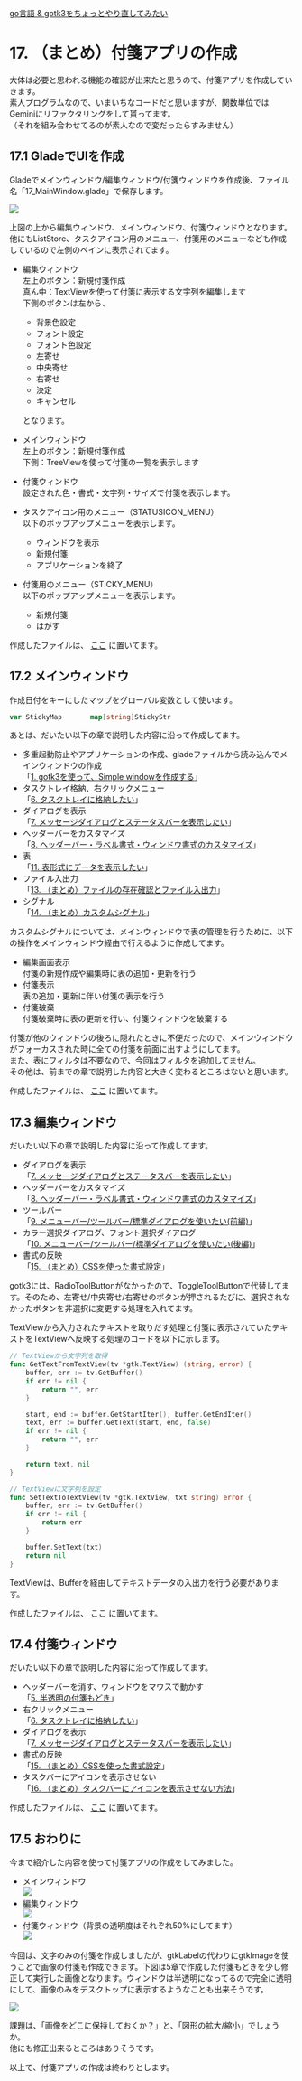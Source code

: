 [go言語 & gotk3をちょっとやり直してみたい](../../README.md#go%E8%A8%80%E8%AA%9Egotk3%E3%82%92%E3%81%A1%E3%82%87%E3%81%A3%E3%81%A8%E3%82%84%E3%82%8A%E7%9B%B4%E3%81%97%E3%81%A6%E3%81%BF%E3%81%9F%E3%81%84)  

# 17. （まとめ）付箋アプリの作成  

大体は必要と思われる機能の確認が出来たと思うので、付箋アプリを作成していきます。  
素人プログラムなので、いまいちなコードだと思いますが、関数単位ではGeminiにリファクタリングをして貰ってます。  
（それを組み合わせてるのが素人なので変だったらすみません）  

## 17.1 GladeでUIを作成  

Gladeでメインウィンドウ/編集ウィンドウ/付箋ウィンドウを作成後、ファイル名「17_MainWindow.glade」で保存します。  

![](image/glade.jpg)    

上図の上から編集ウィンドウ、メインウィンドウ、付箋ウィンドウとなります。他にもListStore、タスクアイコン用のメニュー、付箋用のメニューなども作成しているので左側のペインに表示されてます。  

- 編集ウィンドウ  
  左上のボタン：新規付箋作成  
  真ん中：TextViewを使って付箋に表示する文字列を編集します  
  下側のボタンは左から、  
  - 背景色設定  
  - フォント設定  
  - フォント色設定  
  - 左寄せ  
  - 中央寄せ  
  - 右寄せ  
  - 決定  
  - キャンセル  
  
  となります。  
- メインウィンドウ  
  左上のボタン：新規付箋作成  
  下側：TreeViewを使って付箋の一覧を表示します  
- 付箋ウィンドウ  
  設定された色・書式・文字列・サイズで付箋を表示します。  
- タスクアイコン用のメニュー（STATUSICON_MENU）  
  以下のポップアップメニューを表示します。  
  - ウィンドウを表示
  - 新規付箋  
  - アプリケーションを終了  
- 付箋用のメニュー（STICKY_MENU）  
  以下のポップアップメニューを表示します。  
  - 新規付箋  
  - はがす

作成したファイルは、
[ここ](glade/17_MainWindow.glade)
に置いてます。  

## 17.2 メインウィンドウ  

作成日付をキーにしたマップをグローバル変数として使います。  

```go
var StickyMap		map[string]StickyStr
```

あとは、だいたい以下の章で説明した内容に沿って作成してます。  

- 多重起動防止やアプリケーションの作成、gladeファイルから読み込んでメインウィンドウの作成  
  「[1. gotk3を使って、Simple windowを作成する](../01/README.md)」  
- タスクトレイ格納、右クリックメニュー  
  「[6. タスクトレイに格納したい](../06/README.md)」  
- ダイアログを表示  
  「[7. メッセージダイアログとステータスバーを表示したい](../07/README.md)」  
- ヘッダーバーをカスタマイズ  
  「[8. ヘッダーバー・ラベル書式・ウィンドウ書式のカスタマイズ](../08/README.md)」  
- 表  
  「[11. 表形式にデータを表示したい](../11/README.md)」  
- ファイル入出力  
  「[13. （まとめ）ファイルの存在確認とファイル入出力](../13/README.md)」  
- シグナル  
  「[14. （まとめ）カスタムシグナル](../14/README.md)」  

カスタムシグナルについては、メインウィンドウで表の管理を行うために、以下の操作をメインウィンドウ経由で行えるように作成してます。  

- 編集画面表示  
  付箋の新規作成や編集時に表の追加・更新を行う  
- 付箋表示  
  表の追加・更新に伴い付箋の表示を行う  
- 付箋破棄  
  付箋破棄時に表の更新を行い、付箋ウィンドウを破棄する  

付箋が他のウィンドウの後ろに隠れたときに不便だったので、メインウィンドウがフォーカスされた時に全ての付箋を前面に出すようにしてます。  
また、表にフィルタは不要なので、今回はフィルタを追加してません。  
その他は、前までの章で説明した内容と大きく変わるところはないと思います。  

作成したファイルは、
[ここ](17_MainWindow.go)
に置いてます。  

## 17.3 編集ウィンドウ  

だいたい以下の章で説明した内容に沿って作成してます。 

- ダイアログを表示  
  「[7. メッセージダイアログとステータスバーを表示したい](../07/README.md)」  
- ヘッダーバーをカスタマイズ  
  「[8. ヘッダーバー・ラベル書式・ウィンドウ書式のカスタマイズ](../08/README.md)」  
- ツールバー  
  「[9. メニューバー/ツールバー/標準ダイアログを使いたい(前編)](../09/README.md)」  
- カラー選択ダイアログ、フォント選択ダイアログ  
  「[10. メニューバー/ツールバー/標準ダイアログを使いたい(後編)](../10/README.md)」  
- 書式の反映  
  「[15. （まとめ）CSSを使った書式設定](../15/README.md)」  

gotk3には、RadioToolButtonがなかったので、ToggleToolButtonで代替してます。そのため、左寄せ/中央寄せ/右寄せのボタンが押されるたびに、選択されなかったボタンを非選択に変更する処理を入れてます。  

TextViewから入力されたテキストを取りだす処理と付箋に表示されていたテキストをTextViewへ反映する処理のコードを以下に示します。  

```go
// TextViewから文字列を取得
func GetTextFromTextView(tv *gtk.TextView) (string, error) {
	buffer, err := tv.GetBuffer()
	if err != nil {
		return "", err
	}

	start, end := buffer.GetStartIter(), buffer.GetEndIter()
	text, err := buffer.GetText(start, end, false)
	if err != nil {
		return "", err
	}

	return text, nil
}

// TextViewに文字列を設定
func SetTextToTextView(tv *gtk.TextView, txt string) error {
	buffer, err := tv.GetBuffer()
	if err != nil {
		return err
	}

	buffer.SetText(txt)
	return nil
}
```

TextViewは、Bufferを経由してテキストデータの入出力を行う必要があります。  

作成したファイルは、
[ここ](17_EditWindow.go)
に置いてます。  

## 17.4 付箋ウィンドウ  

だいたい以下の章で説明した内容に沿って作成してます。 

- ヘッダーバーを消す、ウィンドウをマウスで動かす  
  「[5. 半透明の付箋もどき](../05/README.md)」  
- 右クリックメニュー  
  「[6. タスクトレイに格納したい](../06/README.md)」  
- ダイアログを表示  
  「[7. メッセージダイアログとステータスバーを表示したい](../07/README.md)」  
- 書式の反映  
  「[15. （まとめ）CSSを使った書式設定](../15/README.md)」  
- タスクバーにアイコンを表示させない  
  「[16. （まとめ）タスクバーにアイコンを表示させない方法](../16/README.md)」  

作成したファイルは、
[ここ](17_StickyNoteWindow.go)
に置いてます。  

## 17.5 おわりに  

今まで紹介した内容を使って付箋アプリの作成をしてみました。  

- メインウィンドウ  
  ![](image/main_window.jpg)  
- 編集ウィンドウ  
  ![](image/edit_window.jpg)  
- 付箋ウィンドウ（背景の透明度はそれぞれ50%にしてます）  
  ![](image/sticky_note.jpg)  

今回は、文字のみの付箋を作成しましたが、gtkLabelの代わりにgtkImageを使うことで画像の付箋も作成できます。下図は5章で作成した付箋もどきを少し修正して実行した画像となります。ウィンドウは半透明になってるので完全に透明にして、画像のみをデスクトップに表示するようなことも出来そうです。  

![](image/sticky_image.jpg)  

課題は、「画像をどこに保持しておくか？」と、「図形の拡大/縮小」でしょうか。  
他にも修正出来るところはありそうです。  

以上で、付箋アプリの作成は終わりとします。  
